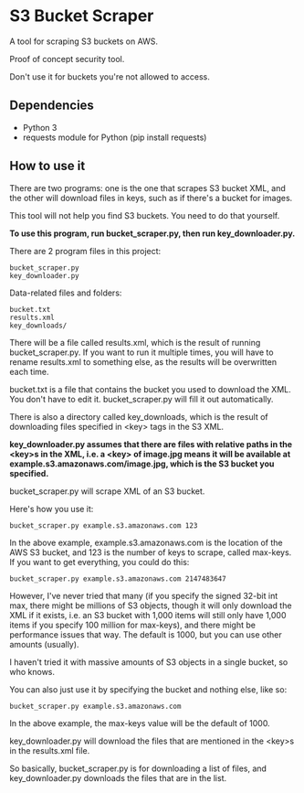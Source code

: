 # S3 Bucket Scraper
A tool for scraping S3 buckets on AWS. 

Proof of concept security tool. 

Don't use it for buckets you're not allowed to access.

## Dependencies

- Python 3
- requests module for Python (pip install requests)

## How to use it

There are two programs: one is the one that scrapes S3 bucket XML, and the other will download files in keys, such as if there's a bucket for images.

This tool will not help you find S3 buckets. You need to do that yourself.

**To use this program, run bucket_scraper.py, then run key_downloader.py.**

There are 2 program files in this project:

```
bucket_scraper.py
key_downloader.py
```

Data-related files and folders:

```
bucket.txt
results.xml
key_downloads/
```

There will be a file called results.xml, which is the result of running bucket_scraper.py. If you want to run it multiple times, you will have to rename results.xml to something else, as the results will be overwritten each time.

bucket.txt is a file that contains the bucket you used to download the XML. You don't have to edit it. bucket_scraper.py will fill it out automatically.

There is also a directory called key_downloads, which is the result of downloading files specified in \<key> tags in the S3 XML.

**key_downloader.py assumes that there are files with relative paths in the \<key>s in the XML, i.e. a \<key> of image.jpg means it will be available at example.s3.amazonaws.com/image.jpg, which is the S3 bucket you specified.**

bucket_scraper.py will scrape XML of an S3 bucket.

Here's how you use it:

```
bucket_scraper.py example.s3.amazonaws.com 123
```

In the above example, example.s3.amazonaws.com is the location of the AWS S3 bucket, and 123 is the number of keys to scrape, called max-keys. If you want to get everything, you could do this:

```
bucket_scraper.py example.s3.amazonaws.com 2147483647
```

However, I've never tried that many (if you specify the signed 32-bit int max, there might be millions of S3 objects, though it will only download the XML if it exists, i.e. an S3 bucket with 1,000 items will still only have 1,000 items if you specify 100 million for max-keys), and there might be performance issues that way. The default is 1000, but you can use other amounts (usually).

I haven't tried it with massive amounts of S3 objects in a single bucket, so who knows.

You can also just use it by specifying the bucket and nothing else, like so:

```
bucket_scraper.py example.s3.amazonaws.com
```

In the above example, the max-keys value will be the default of 1000.

key_downloader.py will download the files that are mentioned in the \<key>s in the results.xml file.

So basically, bucket_scraper.py is for downloading a list of files, and key_downloader.py downloads the files that are in the list.



